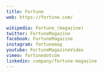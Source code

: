```yaml
---
title: Fortune
web: https://fortune.com/

wikipedia: Fortune_(magazine)
twitter: FortuneMagazine
facebook: FortuneMagazine
instagram: fortunemag
youtube: FortuneMagazineVideo
vimeo: fortunedotcom
linkedin: company/fortune-magazine
---
```

